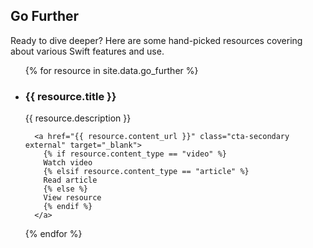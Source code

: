 ## Go Further

Ready to dive deeper? Here are some hand-picked resources covering about various Swift features and use.

<ul class="go-further-list">
  {% for resource in site.data.go_further %}
  <li class="resource">
      <h3>{{ resource.title }}</h3>
      <p class="description">
        {{ resource.description }}
      </p>
      
      <a href="{{ resource.content_url }}" class="cta-secondary external" target="_blank">
        {% if resource.content_type == "video" %}
        Watch video
        {% elsif resource.content_type == "article" %}
        Read article        
        {% else %}
        View resource
        {% endif %}
      </a>
  </li>
  {% endfor %}
</ul>
